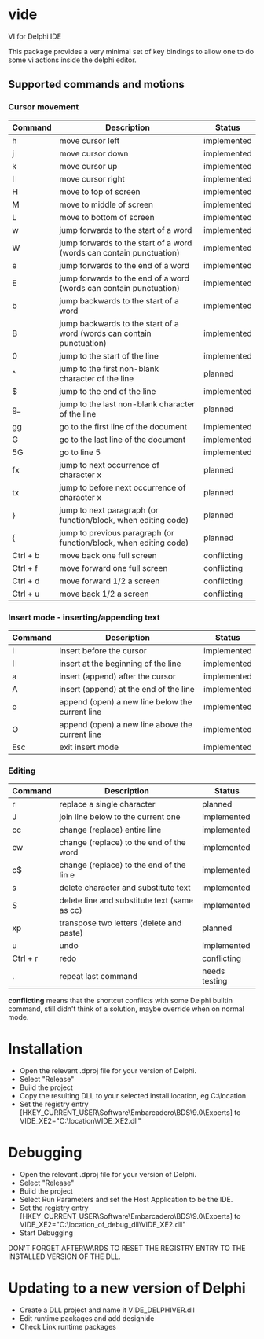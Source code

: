 vide
====

VI for Delphi IDE

This package provides a very minimal set of key bindings to allow one to do some vi actions inside the delphi editor.

## Supported commands and motions


### Cursor movement

| Command | Description | Status |
|----|----|----|
| h | move cursor left | implemented |
| j | move cursor down | implemented |
| k | move cursor up| implemented |
| l | move cursor right| implemented |
| H | move to top of screen| implemented |
| M | move to middle of screen| implemented |
| L | move to bottom of screen| implemented |
| w | jump forwards to the start of a word| implemented |
| W | jump forwards to the start of a word (words can contain punctuation)| implemented |
| e | jump forwards to the end of a word| implemented |
| E | jump forwards to the end of a word (words can contain punctuation)| implemented |
| b | jump backwards to the start of a word| implemented |
| B | jump backwards to the start of a word (words can contain punctuation)| implemented |
| 0 | jump to the start of the line| implemented |
| ^ | jump to the first non-blank character of the line | planned |
| $ | jump to the end of the line| implemented |
| g_ | jump to the last non-blank character of the line | planned | 
| gg | go to the first line of the document| implemented |
| G | go to the last line of the document| implemented |
| 5G | go to line 5| implemented |
| fx | jump to next occurrence of character x | planned | 
| tx | jump to before next occurrence of character x | planned |
| } | jump to next paragraph (or function/block, when editing code) | planned | 
| { | jump to previous paragraph (or function/block, when editing code) | planned | 
| Ctrl + b | move back one full screen | conflicting | 
| Ctrl + f | move forward one full screen | conflicting | 
| Ctrl + d | move forward 1/2 a screen | conflicting | 
| Ctrl + u | move back 1/2 a screen | conflicting |

### Insert mode - inserting/appending text

| Command | Description | Status |
|----|----|----|
i | insert before the cursor| implemented |
I | insert at the beginning of the line| implemented |
a | insert (append) after the cursor| implemented |
A | insert (append) at the end of the line| implemented |
o | append (open) a new line below the current line| implemented |
O | append (open) a new line above the current line| implemented |
Esc | exit insert mode| implemented |

### Editing

| Command | Description | Status |
|----|----|----|
r | replace a single character | planned | 
J | join line below to the current one | implemented |
cc | change (replace) entire line | implemented |
cw | change (replace) to the end of the word | implemented |
c$ | change (replace) to the end of the lin e| implemented |
s | delete character and substitute text | implemented |
S | delete line and substitute text (same as cc) | implemented |
xp | transpose two letters (delete and paste) | planned |  
u | undo| implemented |
Ctrl + r | redo | conflicting |
. | repeat last command | needs testing |

**conflicting** means that the shortcut conflicts with some Delphi builtin command, still didn't think of a solution, maybe override when on normal mode.

Installation
============

- Open the relevant .dproj file for your version of Delphi.
- Select "Release"
- Build the project
- Copy the resulting DLL to your selected install location, eg C:\location
- Set the registry entry [HKEY_CURRENT_USER\Software\Embarcadero\BDS\9.0\Experts] to VIDE_XE2="C:\location\VIDE_XE2.dll"

Debugging
==========

- Open the relevant .dproj file for your version of Delphi.
- Select "Release"
- Build the project
- Select Run Parameters and set the Host Application to be the IDE.
- Set the registry entry [HKEY_CURRENT_USER\Software\Embarcadero\BDS\9.0\Experts] to VIDE_XE2="C:\location_of_debug_dll\VIDE_XE2.dll"
- Start Debugging

DON'T FORGET AFTERWARDS TO RESET THE REGISTRY ENTRY TO THE INSTALLED VERSION OF THE DLL.

Updating to a new version of Delphi
===================================

- Create a DLL project and name it VIDE_DELPHIVER.dll
- Edit runtime packages and add designide 
- Check Link runtime packages
